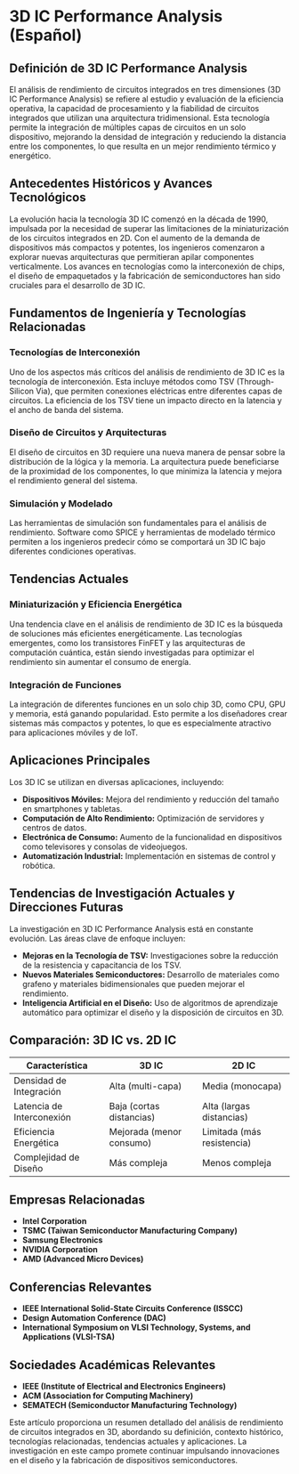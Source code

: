 # 3D IC Performance Analysis (Español)

## Definición de 3D IC Performance Analysis

El análisis de rendimiento de circuitos integrados en tres dimensiones (3D IC Performance Analysis) se refiere al estudio y evaluación de la eficiencia operativa, la capacidad de procesamiento y la fiabilidad de circuitos integrados que utilizan una arquitectura tridimensional. Esta tecnología permite la integración de múltiples capas de circuitos en un solo dispositivo, mejorando la densidad de integración y reduciendo la distancia entre los componentes, lo que resulta en un mejor rendimiento térmico y energético.

## Antecedentes Históricos y Avances Tecnológicos

La evolución hacia la tecnología 3D IC comenzó en la década de 1990, impulsada por la necesidad de superar las limitaciones de la miniaturización de los circuitos integrados en 2D. Con el aumento de la demanda de dispositivos más compactos y potentes, los ingenieros comenzaron a explorar nuevas arquitecturas que permitieran apilar componentes verticalmente. Los avances en tecnologías como la interconexión de chips, el diseño de empaquetados y la fabricación de semiconductores han sido cruciales para el desarrollo de 3D IC.

## Fundamentos de Ingeniería y Tecnologías Relacionadas

### Tecnologías de Interconexión

Uno de los aspectos más críticos del análisis de rendimiento de 3D IC es la tecnología de interconexión. Esta incluye métodos como TSV (Through-Silicon Via), que permiten conexiones eléctricas entre diferentes capas de circuitos. La eficiencia de los TSV tiene un impacto directo en la latencia y el ancho de banda del sistema.

### Diseño de Circuitos y Arquitecturas

El diseño de circuitos en 3D requiere una nueva manera de pensar sobre la distribución de la lógica y la memoria. La arquitectura puede beneficiarse de la proximidad de los componentes, lo que minimiza la latencia y mejora el rendimiento general del sistema.

### Simulación y Modelado

Las herramientas de simulación son fundamentales para el análisis de rendimiento. Software como SPICE y herramientas de modelado térmico permiten a los ingenieros predecir cómo se comportará un 3D IC bajo diferentes condiciones operativas.

## Tendencias Actuales

### Miniaturización y Eficiencia Energética

Una tendencia clave en el análisis de rendimiento de 3D IC es la búsqueda de soluciones más eficientes energéticamente. Las tecnologías emergentes, como los transistores FinFET y las arquitecturas de computación cuántica, están siendo investigadas para optimizar el rendimiento sin aumentar el consumo de energía.

### Integración de Funciones

La integración de diferentes funciones en un solo chip 3D, como CPU, GPU y memoria, está ganando popularidad. Esto permite a los diseñadores crear sistemas más compactos y potentes, lo que es especialmente atractivo para aplicaciones móviles y de IoT.

## Aplicaciones Principales

Los 3D IC se utilizan en diversas aplicaciones, incluyendo:

- **Dispositivos Móviles:** Mejora del rendimiento y reducción del tamaño en smartphones y tabletas.
- **Computación de Alto Rendimiento:** Optimización de servidores y centros de datos.
- **Electrónica de Consumo:** Aumento de la funcionalidad en dispositivos como televisores y consolas de videojuegos.
- **Automatización Industrial:** Implementación en sistemas de control y robótica.

## Tendencias de Investigación Actuales y Direcciones Futuras

La investigación en 3D IC Performance Analysis está en constante evolución. Las áreas clave de enfoque incluyen:

- **Mejoras en la Tecnología de TSV:** Investigaciones sobre la reducción de la resistencia y capacitancia de los TSV.
- **Nuevos Materiales Semiconductores:** Desarrollo de materiales como grafeno y materiales bidimensionales que pueden mejorar el rendimiento.
- **Inteligencia Artificial en el Diseño:** Uso de algoritmos de aprendizaje automático para optimizar el diseño y la disposición de circuitos en 3D.

## Comparación: 3D IC vs. 2D IC

| Característica           | 3D IC                               | 2D IC                               |
|--------------------------|-------------------------------------|-------------------------------------|
| Densidad de Integración  | Alta (multi-capa)                  | Media (monocapa)                   |
| Latencia de Interconexión| Baja (cortas distancias)           | Alta (largas distancias)           |
| Eficiencia Energética    | Mejorada (menor consumo)           | Limitada (más resistencia)          |
| Complejidad de Diseño    | Más compleja                        | Menos compleja                      |

## Empresas Relacionadas

- **Intel Corporation**
- **TSMC (Taiwan Semiconductor Manufacturing Company)**
- **Samsung Electronics**
- **NVIDIA Corporation**
- **AMD (Advanced Micro Devices)**

## Conferencias Relevantes

- **IEEE International Solid-State Circuits Conference (ISSCC)**
- **Design Automation Conference (DAC)**
- **International Symposium on VLSI Technology, Systems, and Applications (VLSI-TSA)**

## Sociedades Académicas Relevantes

- **IEEE (Institute of Electrical and Electronics Engineers)**
- **ACM (Association for Computing Machinery)**
- **SEMATECH (Semiconductor Manufacturing Technology)**

Este artículo proporciona un resumen detallado del análisis de rendimiento de circuitos integrados en 3D, abordando su definición, contexto histórico, tecnologías relacionadas, tendencias actuales y aplicaciones. La investigación en este campo promete continuar impulsando innovaciones en el diseño y la fabricación de dispositivos semiconductores.